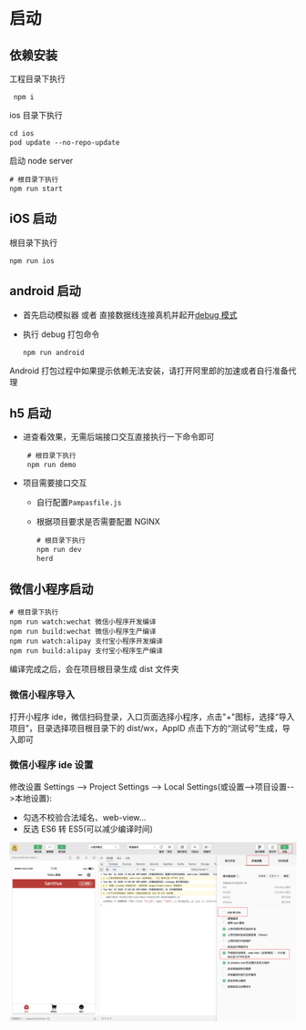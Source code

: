 # 启动

## 依赖安装

工程目录下执行

```shell
 npm i
```

ios 目录下执行

```shell
cd ios
pod update --no-repo-update
```

启动 node server

```shell
# 根目录下执行
npm run start
```

## iOS 启动

根目录下执行

```shell
npm run ios
```

## android 启动

- 首先启动模拟器 或者 直接数据线连接真机并起开[debug 模式](https://developer.android.com/studio/debug/dev-options.html?hl=zh-cN)
- 执行 debug 打包命令

  ```shell
  npm run android
  ```

Android 打包过程中如果提示依赖无法安装，请打开阿里郎的加速或者自行准备代理

## h5 启动

- 进查看效果，无需后端接口交互直接执行一下命令即可

  ```shell
   # 根目录下执行
   npm run demo
  ```

- 项目需要接口交互

  - 自行配置`Pampasfile.js`
  - 根据项目要求是否需要配置 NGINX

    ```shell
    # 根目录下执行
    npm run dev
    herd
    ```

## 微信小程序启动

```shell
# 根目录下执行
npm run watch:wechat 微信小程序开发编译
npm run build:wechat 微信小程序生产编译
npm run watch:alipay 支付宝小程序开发编译
npm run build:alipay 支付宝小程序生产编译
```

编译完成之后，会在项目根目录生成 dist 文件夹

### 微信小程序导入

打开小程序 ide，微信扫码登录，入口页面选择小程序，点击"+"图标，选择“导入项目”，目录选择项目根目录下的 dist/wx，AppID 点击下方的“测试号”生成，导入即可

### 微信小程序 ide 设置

修改设置 Settings --> Project Settings --> Local Settings(或设置-->项目设置-->本地设置):

- 勾选不校验合法域名、web-view...
- 反选 ES6 转 ES5(可以减少编译时间)

![ide设置](./images/21.png)
